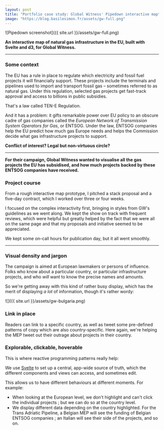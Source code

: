 ```yaml
---
layout: post
title: "Portfolio case study: Global Witness' Pipedown interactive map"
image: "https://blog.basilesimon.fr/assets/gw-full.png"
---
```


![Pipedown screenshot]({{ site.url }}/assets/gw-full.png)

**An interactive map of natural gas infrastructure in the EU, built with Svelte and d3, for Global Witness.**

---

### Some context

The EU has a rule in place to regulate which electricity and fossil fuel projects it will financially support. These projects include the terminals and pipelines used to import and transport fossil gas – sometimes referred to as natural gas. Under this regulation, selected gas projects get fast-track approval and access to billions in public subsidies.

That's a law called TEN-E Regulation.

And it has a problem: it gifts remarkable power over EU policy to an obscure cadre of gas companies called the _European Network of Transmission System Operators for Gas_, or ENTSOG. Under the law, ENTSOG companies help the EU predict how much gas Europe needs and helps the Commission decide what gas infrastructure projects to support.

**Conflict of interest? Legal but non-virtuous circle?**

---

**For their campaign, Global Witness wanted to visualise all the gas projects the EU has subsidised, and how much projects backed by these ENTSOG companies have received.**

### Project course
From a rough interactive map prototype, I pitched a stack proposal and a five-day contract, which I worked over three or four weeks.

I focused on the complex interactivity first, bringing in styles from GW's guidelines as we went along. We kept the show on track with frequent reviews, which were helpful but greatly helped by the fact that we were all on the same page and that my proposals and initiative seemed to be appreciated.

We kept some on-call hours for publication day, but it all went smoothly.

---

### Visual density and jargon
The campaign is aimed at European lawmakers or persons of influence. Folks who know about a particular country, or particular infrastructure projects, and who _will_ want to know the precise names and amounts.

So we're getting away with this kind of rather busy display, which has the merit of displaying _a lot_ of information, though it's rather wordy:

![]({{ site.url }}/assets/gw-bulgaria.png)

### Link in place
Readers can link to a specific country, as well as tweet some pre-defined patterns of copy which are also country-specific. Here again, we're helping the MEP tweet out their outrage about projects in their country.

### Explorable, clickable, hoverable
This is where reactive programming patterns really help:

We use [Svelte](https://svelte.dev/) to set up a central, app-wide source of truth, which the different components and views can access, and sometimes edit.

This allows us to have different behaviours at different moments. For example:
+ When looking at the European level, we don't highlight and can't click the individual projects ; but we can do so at the country level.
+ We display different data depending on the country highlighted. For the Trans Adriatic Pipeline, a Belgian MEP will see the funding of Belgian ENTSOG companies ; an Italian will see their side of the projects, and so on.